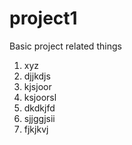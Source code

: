 # project1
Basic project related things 
1. xyz
2. djjkdjs
3. kjsjoor
4. ksjoorsl
5. dkdkjfd
6. sjjggjsii
7. fjkjkvj